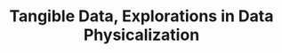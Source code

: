 ---
title: Tangible Data, Explorations in Data Physicalization
conference: TEI'16
year: 2016
organizer: Trevor Hogan, Eva Hornecker, Simon Stusak, Yvonne Jansen, Jason Alexander, Andrew Vande Moere, Uta Hinrichs, and Kieran Nolan
---